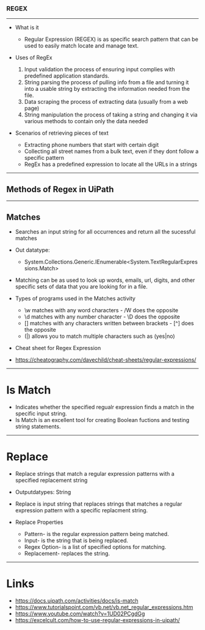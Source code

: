 ### REGEX  

---

- What is it 

    - Regular Expression (REGEX) is as specific search pattern that can be used to easily match locate and manage text. 

- Uses of RegEx

    1. Input validation 
        the process of ensuring input complies with predefined application standards.
    2. String parsing 
        the process of pulling info from a file and turning it into a usable string by extracting the information needed from the file.
    3. Data scraping 
        the process of extracting data (usually from a web page)
    4. String manipulation 
        the process of taking a string and changing it via various methods to contain only the data needed


- Scenarios of retrieving pieces of text
    - Extracting phone numbers that start with certain digit
    - Collecting all street names from a bulk text, even if they dont follow a specific pattern 
    - RegEx has a predefined expression to locate all the URLs in a strings

---

## Methods of Regex in UiPath

---

## Matches
- Searches an input string for all occurrences and return all the sucessful matches 
- Out datatype: 
    - System.Collections.Generic.IEnumerable<System.TextRegularExpressions.Match> 
- Matching can be as used to look up words, emails, url, digits, and other specific sets of data that you are looking for in a file. 

- Types of programs used in the Matches activity

    - \w matches with any word characters - /W does the opposite
    - \d matches with any number character - \D does the opposite
    - [] matches with any characters written between brackets - [^] does the opposite
    - (|) allows you to match multiple characters such as (yes|no)

- Cheat sheet for Regex Expression
- https://cheatography.com/davechild/cheat-sheets/regular-expressions/

---

# Is Match 
- Indicates whether the specified regualr expression finds a match in the specific input string.
- Is Match is an excellent tool for creating Boolean fuctions and testing string statements. 
---

# Replace
- Replace strings that match a regular expression patterns with a specified replacement string
- Outputdatypes: String
- Replace is input string that replaces strings that matches a regular expression pattern with a specific replacment string.

- Replace Properties 
    - Pattern- is the regular expression pattern being matched.
    - Input- is the string that is being replaced.
    - Regex Option- is a list of specified options for matching.
    - Replacement- replaces the string.

----

# Links 

-  https://docs.uipath.com/activities/docs/is-match
-  https://www.tutorialspoint.com/vb.net/vb.net_regular_expressions.htm
-  https://www.youtube.com/watch?v=1UD02PCgdGg
-  https://excelcult.com/how-to-use-regular-expressions-in-uipath/
